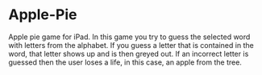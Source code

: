 # Apple-Pie
Apple pie game for iPad.
In this game you try to guess the selected word with letters from the alphabet. 
If you guess a letter that is contained in the word, that letter shows up and is then greyed out.
If an incorrect letter is guessed then the user loses a life, in this case, an apple from the tree.
